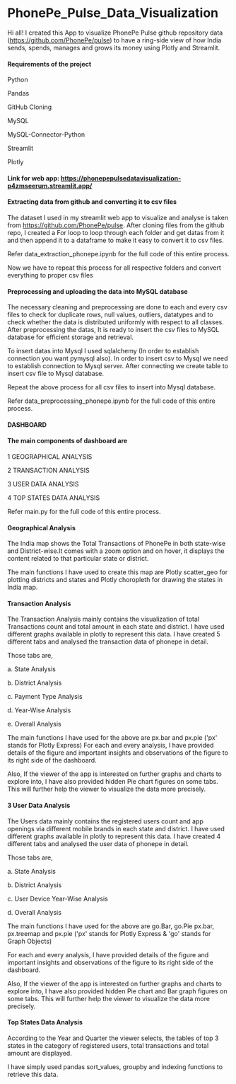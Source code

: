 # PhonePe_Pulse_Data_Visualization
Hi all! I created this App to visualize PhonePe Pulse github repository data (https://github.com/PhonePe/pulse) to have a ring-side view of how India sends, spends, manages and grows its money using Plotly and Streamlit.

#### Requirements of the project
Python

Pandas

GitHub Cloning

MySQL

MySQL-Connector-Python

Streamlit

Plotly


#### Link for web app: https://phonepepulsedatavisualization-p4zmseerum.streamlit.app/

#### Extracting data from github and converting it to csv files
The dataset I used in my streamlit web app to visualize and analyse is taken from https://github.com/PhonePe/pulse.
After cloning files from the github repo, I created a For loop to loop through each folder and get datas from it and then append it to a dataframe to make it easy to convert it to csv files.

Refer data_extraction_phonepe.ipynb for the full code of this entire process.

Now we have to repeat this process for all respective folders and convert everything to proper csv files

#### Preprocessing and uploading the data into MySQL database
The necessary cleaning and preprocessing are done to each and every csv files to check for duplicate rows, null values, outliers, datatypes and to check whether the data is distributed uniformly with respect to all classes.
After preprocessing the datas, It is ready to insert the csv files to MySQL database for efficient storage and retrieval.

To insert datas into Mysql I used sqlalchemy (In order to establish connection you want pymysql also). In order to insert csv to Mysql we need to establish connection to Mysql server. After connecting we create table to insert csv file to Mysql database. 

Repeat the above process for all csv files to insert into Mysql database. 

Refer data_preprocessing_phonepe.ipynb for the full code of this entire process.

#### DASHBOARD
#### The main components of dashboard are
1 GEOGRAPHICAL ANALYSIS

2 TRANSACTION ANALYSIS

3 USER DATA ANALYSIS

4 TOP STATES DATA ANALYSIS


Refer main.py for the full code of this entire process.

#### Geographical Analysis
The India map shows the Total Transactions of PhonePe in both state-wise and District-wise.It comes with a zoom option and on hover, it displays the content related to that particular state or district. 

The main functions I have used to create this map are Plotly scatter_geo for plotting districts and states and Plotly choropleth for drawing the states in India map.

#### Transaction Analysis
The Transaction Analysis mainly contains the visualization of total Transactions count and total amount in each state and district. I have used different graphs available in plotly to represent this data. I have created 5 different tabs and analysed the transaction data of phonepe in detail.

Those tabs are,

a. State Analysis

b. District Analysis

c. Payment Type Analysis

d. Year-Wise Analysis

e. Overall Analysis


The main functions I have used for the above are px.bar and px.pie ('px' stands for Plotly Express)
For each and every analysis, I have provided details of the figure and important insights and observations of the figure to its right side of the dashboard.

Also, If the viewer of the app is interested on further graphs and charts to explore into, I have also provided hidden Pie chart figures on some tabs. This will further help the viewer to visualize the data more precisely.

#### 3 User Data Analysis
The Users data mainly contains the registered users count and app openings via different mobile brands in each state and district. I have used different graphs available in plotly to represent this data. I have created 4 different tabs and analysed the user data of phonepe in detail.

Those tabs are,

a. State Analysis

b. District Analysis

c. User Device Year-Wise Analysis

d. Overall Analysis


The main functions I have used for the above are go.Bar, go.Pie px.bar, px.treemap and px.pie ('px' stands for Plotly Express & 'go' stands for Graph Objects)

For each and every analysis, I have provided details of the figure and important insights and observations of the figure to its right side of the dashboard.

Also, If the viewer of the app is interested on further graphs and charts to explore into, I have also provided hidden Pie chart and Bar graph figures on some tabs. This will further help the viewer to visualize the data more precisely.

#### Top States Data Analysis
According to the Year and Quarter the viewer selects, the tables of top 3 states in the category of registered users, total transactions and total amount are displayed.

I have simply used pandas sort_values, groupby and indexing functions to retrieve this data.
